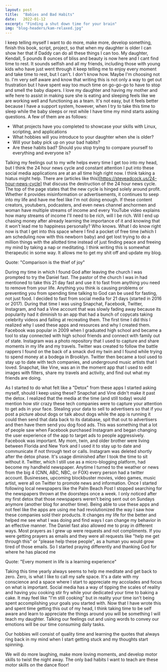 ```yaml
---
layout: post
title:  "Babies and Bad Habits"
date:   2022-01-12
excerpt: "Finding a shut down time for your brain"   
img: "blog-headers/kam-relaxed.jpg"
---
```

I keep telling myself I want to do more, make more, develop something, finish this book, script, project, so that when my daughter is older I can show her that if Daddy can do all these things I can too. 
My daughter, Kendall, 5 pounds 8 ounces of bliss and beauty is now here and I cant find time to rest. 
It sounds selfish and all my friends, including those with young kids who have just went through it
keep telling me to enjoy every moment and take time to rest, but I can't. I don't know how. Maybe I'm choosing not to. I'm very self aware and know that writing this is not only a way to get out frustration but I have spent way too much time on go-go-go to have to stop and smell the baby diapers.
I love my daughter and having my mother and wife here to assist in making sure she is eating and sleeping feels like we are working well and functioning as a team. It's not easy, but it feels better because I have a support system, however, when I try to take this time to sleep while the baby sleeps or rest while I have time my mind starts asking questions. A few of them are as follows: 

* What projects have you completed to showcase your skills with Linux, scripting, and applications
* What hobbies will you introduce to your daughter when she is older? 
* Will your baby pick up on your bad habits?
* Are these habits bad? Should you stop trying to compare yourself to everything and everyone is?

Talking my feelings out to my wife helps every time I get too into my head, but I think the 24 hour news cycle
and constant attention I put into these social media applications are at an all time high right now. I think taking a hiatus might help. 
There are (articles like this)[https://steveadcock.us/24-hour-news-cycle] that discuss the destruction of the 24 hour news cycle. The top of the page states that the new cycle is hinged solely around profit. Whether it provides misinformation or advertisements, it continues to seep into my life and have me feel like I'm not doing enough. If these content creators, youtubers, podcasters, and even news channel anchormen and woman have multiple streams of income and 
every YouTube video explains how many streams of income I'll need to be rich, will I be rich. Will I end up chasing money after already learning the importance of it 
and knowing that it won't lead me to happiness personally? Who knows. What I do know right now is that I get into this space where I find a pocket of free time (which I am scheduling now with this newborn baby) and get lost trying to do a million things with the allotted time instead of just finding peace and freeing my mind by taking a nap or meditating. I think writing this is somewhat therapeutic in some way. It allows me to get my shit off and update my blog. 

Quote: "Comparison is the thief of joy" 

During my time in which I found God after leaving the church I was prompted to try the Daniel fast. 
The pastor of the church I was in had mentioned to take this 21 day fast and use it to fast from anything you need to remove from your life. Anything you think is causing problems or preventing you from spending time talking to God can be used for fasting, not just food. I decided to fast from social media for 21 days (started in 2016 or 2017). 
During that time I was using Snapchat, Facebook, Twitter, Instagram, and had a Vine account that was slowly fading away because its popularity had it diminish to an app that had a bunch of copycats taking celebrity videos and failing at recreating them. 
The first time I did this I realized why I used these apps and resources and why I created them. Facebook was popular in 2009 when I graduated high school and became a tool to stay connected with high school friends and connect with family out of state. Instagram was a photo repository that I used to capture and share moments in my life and my travels. Twitter was created to follow the battle rappers I found on the back of a smack dvd my twin and I found while trying to spend money at a bodega in Brooklyn. Twitter then became a tool used to stay up to date with 
tech companies, and underground music artists that I loved. Snapchat, like Vine, was an in the moment app that I used to edit images with filters, share my travels and activity, and find out what my friends are doing. 

As I started to do what felt like a "Detox" from these apps I started asking myself, should I keep using these? 
Snapchat and Vine didn't make it past the detox. I realized that the media at the time (and still today) would mention how stir crazy these tech companies were to capture your attention to get ads in your face. Stealing your data to sell to advertisers so that if you post a picture about dogs or talk about dogs while the app is running it could then send that data back to its database, spit that out to advertisers and then have them send you dog food ads. This was something that a lot of people saw when Facebook purchased Instagram and began changing the user experience of the app to target ads to people aggressively. Facebook was important. My mom, twin, and older brother were living between Florida and New York and I used it to stay up to date and communicate if not through text or calls. Instagram was deleted shortly after the detox phase. It's usage diminished after I took the time to sit without it. 
Twitter, which I still use as a micro-blogging platform, had become my handheld newspaper. Anytime I turned to the weather or news from the big 4 (CNN, ABC, NBC, or FOX) every person had a twitter account. Businesses, upcoming blockbuster movies, video games, music artist, were all on Twitter to promote news and information. Once I started following local newspapers like the Palm Beach Post I stopped searching for the newspapers thrown at the doorsteps once a week. I only noticed after my first detox that those newspapers weren't being sent out on Sundays anymore (another blog for another time). 
Being able to use these apps and not feel like the apps are using me had revolutionized the way I saw how these companies sold their products. It changes my life for the better and helped me see what I was doing and find ways I can change my behavior in an effective manner.
The Daniel fast also allowed me to pray in different ways. Most prayers as I grew up were requests and not compliments. If you were getting prayers as emails and they were all requests like "help me get through this" or "please help these people", as a human you would grow tired of those emails. So I started praying differently and thanking God for where he has placed me 

Quote: "Every moment in life is a learning experience"

Taking this time yearly always seems to help me meditate and get back to zero. Zero, is what I like to call my safe space. It's a date with my conscience 
and a space where I start to appreciate my accolades and focus on what is important. Social media has a way of tipping the scales of reality and having you cooking stir fry while your dedicated your time to baking a cake. It may feel like "I'm still cooking" but in reality your time isn't being spent accomplishing your goals you started with. 
Now that I have wrote this and spent time getting this out of my head, I think taking time to be self aware and learn to appreciate the things around you will be something I will teach my daughter. 
Talking our feelings out and using words to convey our emotions will be our time consuming daily tasks.

Our hobbies will consist of quality time and learning the quotes that always ring back in my mind when I start getting stuck and my thoughts start spinning. 

We will do more laughing, make more loving moments, and develop motor skills to twist the night away. The only bad habits I want to teach are these motor skills on the dance floor! 

